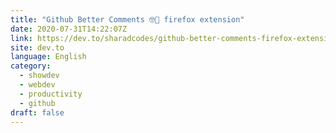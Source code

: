 ```yaml
---
title: "Github Better Comments 🤓🤩 firefox extension"
date: 2020-07-31T14:22:07Z
link: https://dev.to/sharadcodes/github-better-comments-firefox-extension-1478?utm_medium=RSS&utm_source=news.12bit.vn
site: dev.to
language: English
category:
  - showdev
  - webdev
  - productivity
  - github
draft: false
---
```

